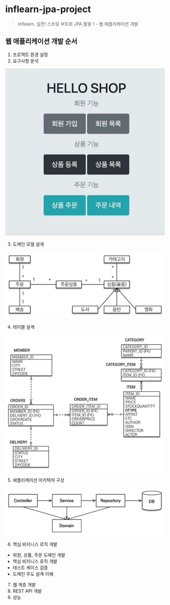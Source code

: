 # inflearn-jpa-project

> Inflearn. 실전! 스프링 부트와 JPA 활용 1 - 웹 애플리케이션 개발

## 웹 애플리케이션 개발 순서

1. 프로젝트 환경 설정
2. 요구사항 분석

![1](/images/1.JPG)

3. 도메인 모델 설계

![2](/images/2.JPG)

4. 테이블 설계

![3](/images/3.JPG)

5. 애플리케이션 아키텍처 구성

![4](/images/4.JPG)

6. 핵심 비지니스 로직 개발
  - 회원, 상품, 주문 도메인 개발
  - 핵심 비지니스 로직 개발
  - 테스트 케이스 검증
  - 도메인 주도 설계 이해
7. 웹 계층 개발
8. REST API 개발
9. 성능 

